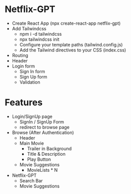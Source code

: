 # Netflix-GPT

- Create React App (npx create-react-app netflix-gpt)
- Add Tailwindcss 
    - npm i -d tailwindcss
    - npx tailwindcss init
    - Configure your template paths (tailwind.config.js)
    - Add the Tailwind directives to your CSS (index.css)
- Routing
- Header
- Login form 
    - Sign In form
    - Sign Up form
    - Validation

# Features
-  Login/SignUp page
    - SignIn / SignUp Form
    - redirect to browse page  
-  Browse (After Authentication)
    - Header
    - Main Movie
        - Trailer in Background
        - Title & Description
        - Play Button
    - Movie Suggestions
        - MovieLists * N
- Netflix-GPT
    - Search Bar
    - Movie Suggestions
